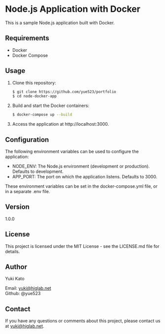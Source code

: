 # Node.js Application with Docker

This is a sample Node.js application built with Docker.

## Requirements

- Docker
- Docker Compose

## Usage

1. Clone this repository:

   ```sh
   $ git clone https://github.com/yue523/portfolio
   $ cd node-docker-app
   ```

2. Build and start the Docker containers:

   ```sh
   $ docker-compose up --build
   ```

3. Access the application at http://localhost:3000.

## Configuration
The following environment variables can be used to configure the application:

- NODE_ENV: The Node.js environment (development or production). Defaults to development.
- APP_PORT: The port on which the application listens. Defaults to 3000.

These environment variables can be set in the docker-compose.yml file, or in a separate .env file.

## Version
1.0.0

## License
This project is licensed under the MIT License - see the LICENSE.md file for details.

## Author
Yuki Kato

Email: yuki@higlab.net  
Github: @yue523

## Contact
If you have any questions or comments about this project, please contact us at yuki@higlab.net.

